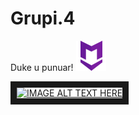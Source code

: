 # Grupi.4
Duke u punuar! 
![alt text](https://github.com/adam-p/markdown-here/raw/master/src/common/images/icon48.png "Logo Title Text 1")<br>

<a href="http://www.youtube.com/watch?feature=player_embedded&v=YOUTUBE_VIDEO_ID_HERE
" target="_blank"><img src="http://img.youtube.com/vi/YOUTUBE_VIDEO_ID_HERE/0.jpg" 
alt="IMAGE ALT TEXT HERE" width="240" height="180" border="10" /></a>
